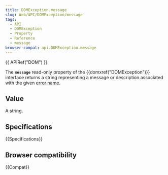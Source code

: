 ```yaml
---
title: DOMException.message
slug: Web/API/DOMException/message
tags:
  - API
  - DOMException
  - Property
  - Reference
  - message
browser-compat: api.DOMException.message
---
```

{{ APIRef("DOM") }}

The **`message`** read-only property of the
{{domxref("DOMException")}} interface returns a string representing
a message or description associated with the given [error name](/en-US/docs/Web/API/DOMException#error_names).

## Value

A string.

## Specifications

{{Specifications}}

## Browser compatibility

{{Compat}}
